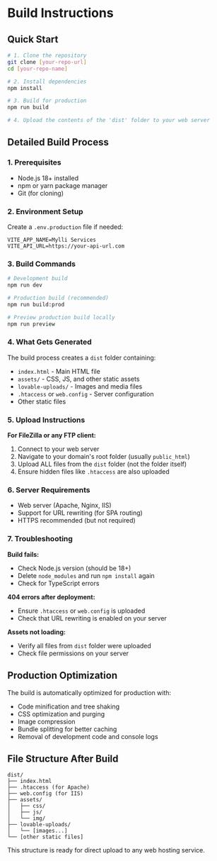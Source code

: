
# Build Instructions

## Quick Start

```bash
# 1. Clone the repository
git clone [your-repo-url]
cd [your-repo-name]

# 2. Install dependencies
npm install

# 3. Build for production
npm run build

# 4. Upload the contents of the 'dist' folder to your web server
```

## Detailed Build Process

### 1. Prerequisites
- Node.js 18+ installed
- npm or yarn package manager
- Git (for cloning)

### 2. Environment Setup

Create a `.env.production` file if needed:
```env
VITE_APP_NAME=Mylli Services
VITE_API_URL=https://your-api-url.com
```

### 3. Build Commands

```bash
# Development build
npm run dev

# Production build (recommended)
npm run build:prod

# Preview production build locally
npm run preview
```

### 4. What Gets Generated

The build process creates a `dist` folder containing:
- `index.html` - Main HTML file
- `assets/` - CSS, JS, and other static assets
- `lovable-uploads/` - Images and media files
- `.htaccess` or `web.config` - Server configuration
- Other static files

### 5. Upload Instructions

**For FileZilla or any FTP client:**
1. Connect to your web server
2. Navigate to your domain's root folder (usually `public_html`)
3. Upload ALL files from the `dist` folder (not the folder itself)
4. Ensure hidden files like `.htaccess` are also uploaded

### 6. Server Requirements

- Web server (Apache, Nginx, IIS)
- Support for URL rewriting (for SPA routing)
- HTTPS recommended (but not required)

### 7. Troubleshooting

**Build fails:**
- Check Node.js version (should be 18+)
- Delete `node_modules` and run `npm install` again
- Check for TypeScript errors

**404 errors after deployment:**
- Ensure `.htaccess` or `web.config` is uploaded
- Check that URL rewriting is enabled on your server

**Assets not loading:**
- Verify all files from `dist` folder were uploaded
- Check file permissions on your server

## Production Optimization

The build is automatically optimized for production with:
- Code minification and tree shaking
- CSS optimization and purging
- Image compression
- Bundle splitting for better caching
- Removal of development code and console logs

## File Structure After Build

```
dist/
├── index.html
├── .htaccess (for Apache)
├── web.config (for IIS)
├── assets/
│   ├── css/
│   ├── js/
│   └── img/
├── lovable-uploads/
│   └── [images...]
└── [other static files]
```

This structure is ready for direct upload to any web hosting service.
